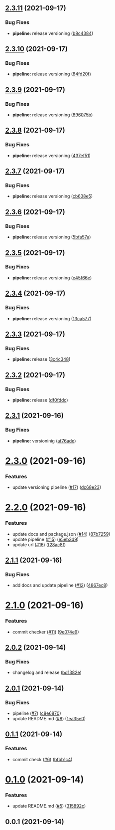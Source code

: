 ## [2.3.11](https://github.com/ajk-hub/conventional-commit-release/compare/v2.3.10...v2.3.11) (2021-09-17)


### Bug Fixes

* **pipeline:** release versioning ([b8c4384](https://github.com/ajk-hub/conventional-commit-release/commit/b8c4384496c5137e72505b28b63919c8ebe7cd61))



## [2.3.10](https://github.com/ajk-hub/conventional-commit-release/compare/v2.3.9...v2.3.10) (2021-09-17)


### Bug Fixes

* **pipeline:** release versioning ([84fd20f](https://github.com/ajk-hub/conventional-commit-release/commit/84fd20fe15716cd0887e0eb527e479530c8c83a2))



## [2.3.9](https://github.com/ajk-hub/conventional-commit-release/compare/v2.3.8...v2.3.9) (2021-09-17)


### Bug Fixes

* **pipeline:** release versioning ([896075b](https://github.com/ajk-hub/conventional-commit-release/commit/896075b53b8725b6ec1b201c6c300a1433d994e2))



## [2.3.8](https://github.com/ajk-hub/conventional-commit-release/compare/v2.3.7...v2.3.8) (2021-09-17)


### Bug Fixes

* **pipeline:** release versioning ([437ef51](https://github.com/ajk-hub/conventional-commit-release/commit/437ef51ee6c0f677ab2c70647e5f425e50af342c))



## [2.3.7](https://github.com/ajk-hub/conventional-commit-release/compare/v2.3.6...v2.3.7) (2021-09-17)


### Bug Fixes

* **pipeline:** release versioning ([cb638e5](https://github.com/ajk-hub/conventional-commit-release/commit/cb638e534357e86253cd17a94282afa75690c4b6))



## [2.3.6](https://github.com/ajk-hub/conventional-commit-release/compare/v2.3.5...v2.3.6) (2021-09-17)


### Bug Fixes

* **pipeline:** release versioning ([5bfa57a](https://github.com/ajk-hub/conventional-commit-release/commit/5bfa57a47c2480493bddd534c1e8cf4632d3bda8))



## [2.3.5](https://github.com/ajk-hub/conventional-commit-release/compare/v2.3.4...v2.3.5) (2021-09-17)


### Bug Fixes

* **pipeline:** release versioning ([e45f66e](https://github.com/ajk-hub/conventional-commit-release/commit/e45f66e243deb7ea1bd13c0a423233a2bd54e050))



## [2.3.4](https://github.com/ajk-hub/conventional-commit-release/compare/v2.3.3...v2.3.4) (2021-09-17)


### Bug Fixes

* **pipeline:** release versioning ([13ca577](https://github.com/ajk-hub/conventional-commit-release/commit/13ca5772accafe26f9b1b548558bf2a050cf1b29))



## [2.3.3](https://github.com/ajk-hub/conventional-commit-release/compare/v2.3.2...v2.3.3) (2021-09-17)


### Bug Fixes

* **pipeline:** release ([3c4c348](https://github.com/ajk-hub/conventional-commit-release/commit/3c4c3489a0e8a69ef70d1dc38c9f6395cc62b39b))



## [2.3.2](https://github.com/ajk-hub/conventional-commit-release/compare/v2.3.1...v2.3.2) (2021-09-17)


### Bug Fixes

* **pipeline:** release ([df0fddc](https://github.com/ajk-hub/conventional-commit-release/commit/df0fddc2f41e03867746b4a098bfad426cab7b7d))



## [2.3.1](https://github.com/ajk-hub/conventional-commit-release/compare/v2.3.0...v2.3.1) (2021-09-16)


### Bug Fixes

* **pipeline:** versioninig ([af76ade](https://github.com/ajk-hub/conventional-commit-release/commit/af76ade9d18f1bd638de3da495a03cf9321462c1))



# [2.3.0](https://github.com/ajk-hub/conventional-commit-release/compare/v2.2.0...v2.3.0) (2021-09-16)


### Features

* update versioning pipeline ([#17](https://github.com/ajk-hub/conventional-commit-release/issues/17)) ([dc68e23](https://github.com/ajk-hub/conventional-commit-release/commit/dc68e235a0f291e9e5787c762625d69ad25bd794))



# [2.2.0](https://github.com/ajk-hub/conventional-commit-release/compare/v2.1.1...v2.2.0) (2021-09-16)


### Features

* update docs and package.json ([#14](https://github.com/ajk-hub/conventional-commit-release/issues/14)) ([87b7259](https://github.com/ajk-hub/conventional-commit-release/commit/87b7259552185f400c3b1bbeddc32e8081d4990a))
* update pipeline ([#15](https://github.com/ajk-hub/conventional-commit-release/issues/15)) ([e5eb3d9](https://github.com/ajk-hub/conventional-commit-release/commit/e5eb3d95a7c220f1b5eb6bd552ed3bdfa108aee2))
* update url ([#16](https://github.com/ajk-hub/conventional-commit-release/issues/16)) ([f28ac8f](https://github.com/ajk-hub/conventional-commit-release/commit/f28ac8f1c3b282afd75cdfada54f14c9f2471321))



## [2.1.1](https://github.com/ajk-hub/conventional-commit-release/compare/v2.1.0...v2.1.1) (2021-09-16)


### Bug Fixes

* add docs and update pipeline ([#12](https://github.com/ajk-hub/conventional-commit-release/issues/12)) ([4867ec8](https://github.com/ajk-hub/conventional-commit-release/commit/4867ec87665f56b8d691b766152433001a8db728))



# [2.1.0](https://github.com/ajk-hub/conventional-commit-release/compare/v2.0.2...v2.1.0) (2021-09-16)


### Features

* commit checker ([#11](https://github.com/ajk-hub/conventional-commit-release/issues/11)) ([9e074e9](https://github.com/ajk-hub/conventional-commit-release/commit/9e074e9c6ff20e81775644b96c0ef1de982dac3c))



## [2.0.2](https://github.com/ajk-hub/conventional-commit-release/compare/v2.0.1...v2.0.2) (2021-09-14)


### Bug Fixes

* changelog and release ([bd1382e](https://github.com/ajk-hub/conventional-commit-release/commit/bd1382e08d3647b915e32acc06a443fd21b14e1a))



## [2.0.1](https://github.com/ajk-hub/conventional-commit-release/compare/v0.1.1...v2.0.1) (2021-09-14)


### Bug Fixes

* pipeline ([#7](https://github.com/ajk-hub/conventional-commit-release/issues/7)) ([c8e6870](https://github.com/ajk-hub/conventional-commit-release/commit/c8e6870a7e283e55f2e92491cfd9819e76ab8ddb))
* update README.md ([#8](https://github.com/ajk-hub/conventional-commit-release/issues/8)) ([1ea35e0](https://github.com/ajk-hub/conventional-commit-release/commit/1ea35e02af4d14b3d66ca0405a206be98a2295af))



## [0.1.1](https://github.com/ajk-hub/conventional-commit-release/compare/v0.1.0...v0.1.1) (2021-09-14)


### Features

* commit check ([#6](https://github.com/ajk-hub/conventional-commit-release/issues/6)) ([bfbb1c4](https://github.com/ajk-hub/conventional-commit-release/commit/bfbb1c49c5d9fe4c77a1b30245979bffd23f73a5))



# [0.1.0](https://github.com/ajk-hub/conventional-commit-release/compare/v0.0.1...v0.1.0) (2021-09-14)


### Features

* update README.md ([#5](https://github.com/ajk-hub/conventional-commit-release/issues/5)) ([315892c](https://github.com/ajk-hub/conventional-commit-release/commit/315892ce7c581c4a6c461992992a63b616a6ec33))



## 0.0.1 (2021-09-14)



